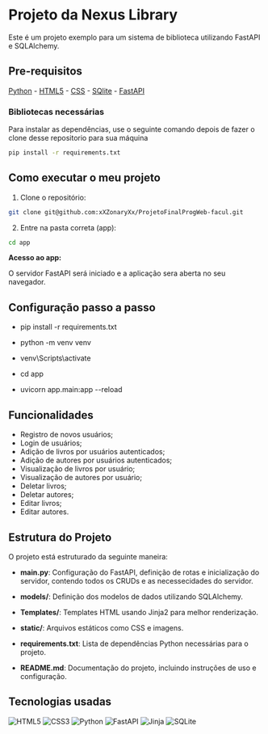 # Projeto da Nexus Library

Este é um projeto exemplo para um sistema de biblioteca utilizando FastAPI e SQLAlchemy.

## Pre-requisitos

[Python](https://www.python.org/downloads/) -
[HTML5](https://developer.mozilla.org/en-US/docs/Glossary/HTML5) -
[CSS](https://developer.mozilla.org/pt-BR/docs/Web/CSS) -
[SQlite](https://www.sqlite.org/index.html) -
[FastAPI](https://fastapi.tiangolo.com/)

### Bibliotecas necessárias
Para instalar as dependências, use o seguinte comando depois de fazer o clone desse repositorio para sua máquina

```bash
pip install -r requirements.txt
```

## Como executar o meu projeto

1. Clone o repositório:

 ```bash
git clone git@github.com:xXZonaryXx/ProjetoFinalProgWeb-facul.git
```

2.  Entre na pasta correta (app):
```bash
cd app
```

**Acesso ao app:**

O servidor FastAPI será iniciado e a aplicação sera aberta no seu navegador.

## Configuração passo a passo
- pip install -r requirements.txt

- python -m venv venv

- venv\Scripts\activate

- cd app

- uvicorn app.main:app --reload

## Funcionalidades

- Registro de novos usuários;
- Login de usuários;
- Adição de livros por usuários autenticados;
- Adição de autores por usuários autenticados;
- Visualização de livros por usuário;
- Visualização de autores por usuário;
- Deletar livros;
- Deletar autores;
- Editar livros;
- Editar autores.

## Estrutura do Projeto

O projeto está estruturado da seguinte maneira:

- **main.py**: Configuração do FastAPI, definição de rotas e inicialização do servidor, contendo todos os CRUDs e as necessecidades do servidor.
  
- **models/**: Definição dos modelos de dados utilizando SQLAlchemy.

- **Templates/**: Templates HTML usando Jinja2 para melhor renderização.

- **static/**: Arquivos estáticos como CSS e imagens.

- **requirements.txt**: Lista de dependências Python necessárias para o projeto.

- **README.md**: Documentação do projeto, incluindo instruções de uso e configuração.

## Tecnologias usadas

![HTML5](https://img.shields.io/badge/HTML5-E34F26?style=for-the-badge&logo=html5&logoColor=white)
![CSS3](https://img.shields.io/badge/CSS3-1572B6?style=for-the-badge&logo=css3&logoColor=white)
![Python](https://img.shields.io/badge/python-3670A0?style=for-the-badge&logo=python&logoColor=ffdd54)
![FastAPI](https://img.shields.io/badge/FastAPI-005571?style=for-the-badge&logo=fastapi)
![Jinja](https://img.shields.io/badge/jinja-white.svg?style=for-the-badge&logo=jinja&logoColor=black)
![SQLite](https://img.shields.io/badge/sqlite-%2307405e.svg?style=for-the-badge&logo=sqlite&logoColor=white)
